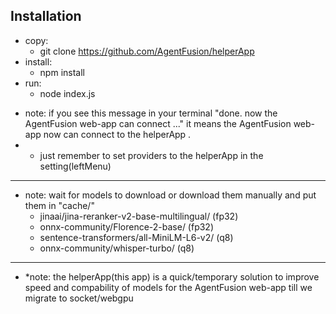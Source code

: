 ## Installation

- copy:
    - git clone https://github.com/AgentFusion/helperApp
- install:
    - npm install
- run:
    - node index.js

<!-- - note: if you see this message in your terminal  "done. now open  http://localhost:port from your browser" it means the AgentFusion webapp now can connect to the helperApp. -->
- note: if you see this message in your terminal  "done. now the AgentFusion web-app can connect ..." it means the AgentFusion web-app now can connect to the helperApp .
- * just remember to set providers to the helperApp in the setting(leftMenu)

---------------
- note: wait for  models to download or download them manually and put them in "cache/"
    - jinaai/jina-reranker-v2-base-multilingual/  (fp32)
    - onnx-community/Florence-2-base/ (fp32)
    - sentence-transformers/all-MiniLM-L6-v2/ (q8)
    - onnx-community/whisper-turbo/  (q8)
---------------
- *note: the helperApp(this app) is a quick/temporary solution to improve speed and compability of models for the AgentFusion web-app till we migrate to socket/webgpu
